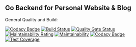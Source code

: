 ## Go Backend for Personal Website & Blog

General Quality and Build:

[![Codacy Badge](https://api.codacy.com/project/badge/Grade/728b4690245b4f768bd73773c06b735e)](https://app.codacy.com/app/MartinHeinz/blog-backend?utm_source=github.com&utm_medium=referral&utm_content=MartinHeinz/blog-backend&utm_campaign=Badge_Grade_Dashboard)
[![Build Status](https://travis-ci.com/MartinHeinz/blog-backend.svg?branch=master)](https://travis-ci.com/MartinHeinz/blog-backend)
[![Quality Gate Status](https://sonarcloud.io/api/project_badges/measure?project=MartinHeinz_blog-backend&metric=alert_status)](https://sonarcloud.io/dashboard?id=MartinHeinz_blog-backend)
[![Maintainability Rating](https://sonarcloud.io/api/project_badges/measure?project=MartinHeinz_blog-backend&metric=sqale_rating)](https://sonarcloud.io/dashboard?id=MartinHeinz_blog-backend)
[![Maintainability](https://api.codeclimate.com/v1/badges/6bfaf0c31bdf6fd1fc7a/maintainability)](https://codeclimate.com/github/MartinHeinz/blog-backend/maintainability)
[![Codacy Badge](https://api.codacy.com/project/badge/Grade/6c108de66f0d4e878e773de8a45458e6)](https://app.codacy.com/app/MartinHeinz/go-vue-blog?utm_source=github.com&utm_medium=referral&utm_content=MartinHeinz/go-vue-blog&utm_campaign=Badge_Grade_Dashboard)
[![Test Coverage](https://api.codeclimate.com/v1/badges/6bfaf0c31bdf6fd1fc7a/test_coverage)](https://codeclimate.com/github/MartinHeinz/blog-backend/test_coverage)
